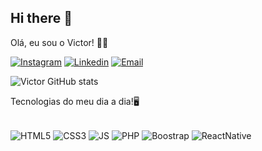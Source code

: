 ## Hi there 👋

Olá, eu sou o Victor! 🧏‍♂️

[![Instagram](https://img.shields.io/badge/Instagram-E4405F?style=for-the-badge&logo=instagram&logoColor=white)](https://instagram.com/yvictxr)
[![Linkedin](https://img.shields.io/badge/LinkedIn-0077B5?style=for-the-badge&logo=linkedin&logoColor=white)](www.linkedin.com/in/devbyvictor)
[![Email](https://img.shields.io/badge/Gmail-D14836?style=for-the-badge&logo=gmail&logoColor=white)](mailto:yvictor.silva167@gmail.com?subject=Contato&body=Olá,%20Victor)


![Victor GitHub stats](https://github-readme-stats.vercel.app/api?username=DevbyVictor&show_icons=true&theme=dracula)

Tecnologias do meu dia a dia!🖥️

<div style="display: inline-block"><br>
<img align="center" alt="HTML5" src="https://img.shields.io/badge/HTML5-E34F26?style=for-the-badge&logo=html5&logoColor=white">
<img align="center" alt="CSS3" src="https://img.shields.io/badge/CSS3-1572B6?style=for-the-badge&logo=css3&logoColor=white">
<img align="center" alt="JS" src="https://img.shields.io/badge/JavaScript-F7DF1E?style=for-the-badge&logo=javascript&logoColor=black">
<img align="center" alt="PHP" src="https://img.shields.io/badge/PHP-777BB4?style=for-the-badge&logo=php&logoColor=white">
<img align="center" alt="Boostrap" src="https://img.shields.io/badge/Bootstrap-563D7C?style=for-the-badge&logo=bootstrap&logoColor=white">
<img align="center" alt="ReactNative" src="https://img.shields.io/badge/React_Native-20232A?style=for-the-badge&logo=react&logoColor=61DAFB">
</div>
